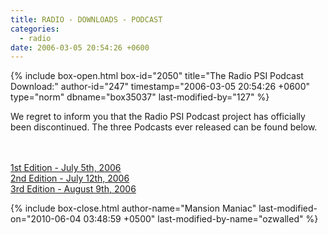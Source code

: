 ```yaml
---
title: RADIO - DOWNLOADS - PODCAST
categories:
  - radio
date: 2006-03-05 20:54:26 +0600
---
```

{% include box-open.html box-id="2050" title="The Radio PSI Podcast Download:" author-id="247" timestamp="2006-03-05 20:54:26 +0600" type="norm" dbname="box35037" last-modified-by="127" %}
<p>
We regret to inform you that the Radio PSI Podcast project has officially been discontinued.  The three Podcasts ever released can be found below.<br /><br /><br />
</p>

<p>
<a href="http://radio.starmen.net/dumps/archives/erikpodcast/001-RadioPSIPodcast.m4a">1st Edition - July 5th, 2006</a><br />
<a href="http://radio.starmen.net/dumps/archives/erikpodcast/002-RadioPSIPodcast.m4a">2nd Edition - July 12th, 2006</a><br />
<a href="http://radio.starmen.net/dumps/archives/erikpodcast/003-RadioPSIPodcast.mp3">3rd Edition - August 9th, 2006</a>
</p>
{% include box-close.html author-name="Mansion Maniac" last-modified-on="2010-06-04 03:48:59 +0500" last-modified-by-name="ozwalled" %}

